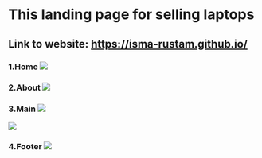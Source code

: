 
# This landing page for selling laptops
## Link to website: https://isma-rustam.github.io/
### 1.Home ![](https://i.imgur.com/WBeZjO9.png)
### 2.About ![](https://imgur.com/P5qBZXx.png)
### 3.Main ![](https://imgur.com/6xDdw7C.png)
 ![](https://imgur.com/qgCcW9g.png)
### 4.Footer ![](https://imgur.com/zQjoLIV.png)
